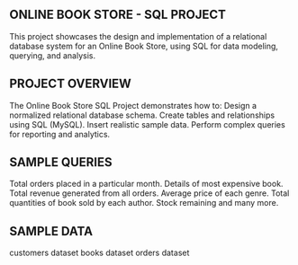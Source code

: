## ONLINE BOOK STORE - SQL PROJECT
This project showcases the design and implementation of a relational database system for an Online Book Store, using SQL for data modeling, querying, and analysis.

## PROJECT OVERVIEW
The Online Book Store SQL Project demonstrates how to:
Design a normalized relational database schema.
Create tables and relationships using SQL (MySQL).
Insert realistic sample data.
Perform complex queries for reporting and analytics.

## SAMPLE QUERIES
Total orders placed in a particular month.
Details of most expensive book.
Total revenue generated from all orders.
Average price of each genre.
Total quantities of book sold by each author.
Stock remaining and many more.

## SAMPLE DATA
customers dataset
books dataset
orders dataset

